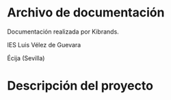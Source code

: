 # Archivo de documentación


Documentación realizada por Kibrands.

IES Luis Vélez de Guevara

Écija (Sevilla)

# Descripción del proyecto
